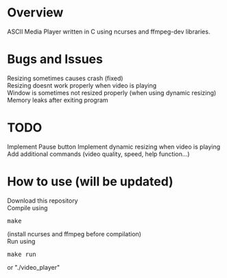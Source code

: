 # Overview
ASCII Media Player written in C using ncurses and ffmpeg-dev libraries.

# Bugs and Issues
Resizing sometimes causes crash (fixed) \
Resizing doesnt work properly when video is playing \
Window is sometimes not resized properly (when using dynamic resizing) \
Memory leaks after exiting program 

# TODO
Implement Pause button
Implement dynamic resizing when video is playing
Add additional commands (video quality, speed, help function...)

# How to use (will be updated)
Download this repository \
Compile using <pre>make</pre> (install ncurses and ffmpeg before compilation) \
Run using <pre>make run</pre> or "./video_player"
